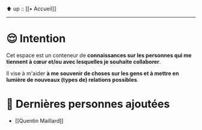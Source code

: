 ⬆️ up :: [[• Accueil]]

---

# 😌 Intention
Cet espace est un conteneur de **connaissances sur les personnes qui me tiennent à cœur et/ou avec lesquelles je souhaite collaborer**.

Il vise à m'aider **à me souvenir de choses sur les gens et à mettre en lumière de nouveaux (types de) relations possibles**.

# 👀 Dernières personnes ajoutées
- [[Quentin Maillard]]